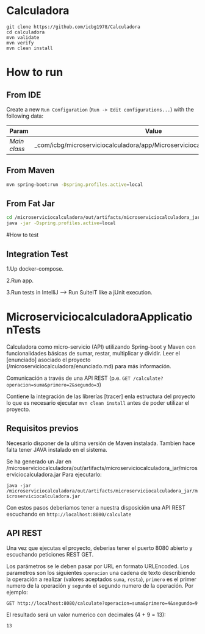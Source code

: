 # Calculadora
```
git clone https://github.com/icbg1978/Calculadora
cd calculadora
mvn validate
mvn verify
mvn clean install
```
# How to run

## From IDE

Create a new `Run Configuration` (`Run -> Edit configurations...`) with the following data:

| Param                                 | Value          
| -------------                         |:-------------:
| _Main class_                          | _com/icbg/microserviciocalculadora/app/MicroserviciocalculadoraApplication.java

## From Maven

```bash
mvn spring-boot:run -Dspring.profiles.active=local
```

## From Fat Jar

```bash
cd /microserviciocalculadora/out/artifacts/microserviciocalculadora_jar
java -jar -Dspring.profiles.active=local
```

#How to test

## Integration Test
1.Up docker-compose.

2.Run app.

3.Run tests in IntelliJ --> Run SuiteIT like a jUnit execution.
# MicroserviciocalculadoraApplicationTests
Calculadora como micro-servicio (API) utilizando Spring-boot y Maven con funcionalidades básicas de sumar, restar, multiplicar y dividir.
Leer el [enunciado] asociado el proyecto (/microserviciocalculadora/enunciado.md) para más información.

Comunicación a través de una API REST (p.e. ```GET /calculate?operacion=suma&primero=2&segundo=3```)

Contiene la integración de las librerías  [tracer] enla estructura del proyecto lo que es necesario ejecutar `mvn clean install` antes de poder utilizar el proyecto.

## Requisitos previos
Necesario disponer de la ultima versión de Maven instalada. Tambien hace falta tener JAVA instalado en el sistema.

Se ha generado un Jar en /microserviciocalculadora/out/artifacts/microserviciocalculadora_jar/microserviciocalculadora.jar
 Para ejecutarlo:

`java -jar /microserviciocalculadora/out/artifacts/microserviciocalculadora_jar/microserviciocalculadora.jar`

Con estos pasos deberiamos tener a nuestra disposición una API REST escuchando en `http://localhost:8080/calculate`


## API REST
Una vez que ejecutas el proyecto, deberias tener el puerto 8080 abierto y escuchando peticiones REST GET.

Los parámetros se le deben pasar por URL en formato URLEncoded. Los parametros son los siguientes `operacion`  una cadena de texto describiendo la operación a realizar (valores aceptados `suma`, `resta`),
`primero`  es el primer numero de la operación y `segundo` el segundo numero de la operación. Por ejemplo:

`GET http://localhost:8080/calculate?operacion=suma&primero=4&segundo=9`

El resultado será un valor numerico con decimales (4 + 9 = 13):

`13`
